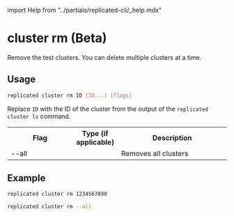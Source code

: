 import Help from "../partials/replicated-cli/_help.mdx"


# cluster rm (Beta)

Remove the test clusters. You can delete multiple clusters at a time.

## Usage

```bash
replicated cluster rm ID [ID...] [flags]
```

Replace `ID` with the ID of the cluster from the output of the `replicated cluster ls` command.

<table>
  <tr>
    <th width="30%">Flag</th>
    <th width="20%">Type (if applicable)</th>
    <th width="50%">Description</th>
  </tr>
  <Help/>
  <tr>
    <td>--all</td>
    <td></td>
    <td>Removes all clusters</td>
  </tr>
</table>

## Example

```bash
replicated cluster rm 1234567890
```

```bash
replicated cluster rm --all
```